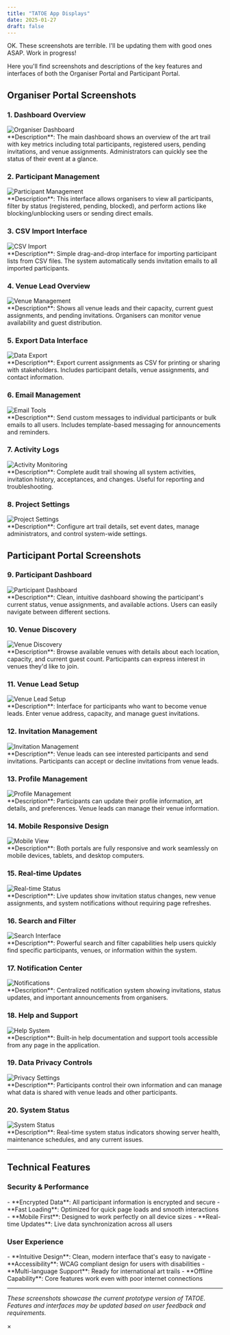```yaml
---
title: "TATOE App Displays"
date: 2025-01-27
draft: false
---
```


OK. These screenshots are terrible. I'll be updating them with good ones ASAP. Work in progress!

Here you'll find screenshots and descriptions of the key features and interfaces of both the Organiser Portal and Participant Portal.

<h2 class="acronym-highlight">Organiser Portal Screenshots</h2>

<h3 class="acronym-highlight">1. Dashboard Overview</h3>
<div class="display-image-container">
    <img src="/images/displays/s1.png" alt="Organiser Dashboard" class="display-image" onclick="openImageModal(this)">
</div>
**Description**: The main dashboard shows an overview of the art trail with key metrics including total participants, registered users, pending invitations, and venue assignments. Administrators can quickly see the status of their event at a glance.

<h3 class="acronym-highlight">2. Participant Management</h3>
<div class="display-image-container">
    <img src="/images/displays/s2.png" alt="Participant Management" class="display-image" onclick="openImageModal(this)">
</div>
**Description**: This interface allows organisers to view all participants, filter by status (registered, pending, blocked), and perform actions like blocking/unblocking users or sending direct emails.

<h3 class="acronym-highlight">3. CSV Import Interface</h3>
<div class="display-image-container">
    <img src="/images/displays/s3.png" alt="CSV Import" class="display-image" onclick="openImageModal(this)">
</div>
**Description**: Simple drag-and-drop interface for importing participant lists from CSV files. The system automatically sends invitation emails to all imported participants.

<h3 class="acronym-highlight">4. Venue Lead Overview</h3>
<div class="display-image-container">
    <img src="/images/displays/venue-management.png" alt="Venue Management" class="display-image" onclick="openImageModal(this)">
</div>
**Description**: Shows all venue leads and their capacity, current guest assignments, and pending invitations. Organisers can monitor venue availability and guest distribution.

<h3 class="acronym-highlight">5. Export Data Interface</h3>
<div class="display-image-container">
    <img src="/images/displays/data-export.png" alt="Data Export" class="display-image" onclick="openImageModal(this)">
</div>
**Description**: Export current assignments as CSV for printing or sharing with stakeholders. Includes participant details, venue assignments, and contact information.

<h3 class="acronym-highlight">6. Email Management</h3>
<div class="display-image-container">
    <img src="/images/displays/email-tools.png" alt="Email Tools" class="display-image" onclick="openImageModal(this)">
</div>
**Description**: Send custom messages to individual participants or bulk emails to all users. Includes template-based messaging for announcements and reminders.

<h3 class="acronym-highlight">7. Activity Logs</h3>
<div class="display-image-container">
    <img src="/images/displays/activity-logs.png" alt="Activity Monitoring" class="display-image" onclick="openImageModal(this)">
</div>
**Description**: Complete audit trail showing all system activities, invitation history, acceptances, and changes. Useful for reporting and troubleshooting.

<h3 class="acronym-highlight">8. Project Settings</h3>
<div class="display-image-container">
    <img src="/images/displays/project-settings.png" alt="Project Settings" class="display-image" onclick="openImageModal(this)">
</div>
**Description**: Configure art trail details, set event dates, manage administrators, and control system-wide settings.

<h2 class="acronym-highlight">Participant Portal Screenshots</h2>

<h3 class="acronym-highlight">9. Participant Dashboard</h3>
<div class="display-image-container">
    <img src="/images/displays/participant-dashboard.png" alt="Participant Dashboard" class="display-image" onclick="openImageModal(this)">
</div>
**Description**: Clean, intuitive dashboard showing the participant's current status, venue assignments, and available actions. Users can easily navigate between different sections.

<h3 class="acronym-highlight">10. Venue Discovery</h3>
<div class="display-image-container">
    <img src="/images/displays/venue-discovery.png" alt="Venue Discovery" class="display-image" onclick="openImageModal(this)">
</div>
**Description**: Browse available venues with details about each location, capacity, and current guest count. Participants can express interest in venues they'd like to join.

<h3 class="acronym-highlight">11. Venue Lead Setup</h3>
<div class="display-image-container">
    <img src="/images/displays/venue-lead-setup.png" alt="Venue Lead Setup" class="display-image" onclick="openImageModal(this)">
</div>
**Description**: Interface for participants who want to become venue leads. Enter venue address, capacity, and manage guest invitations.

<h3 class="acronym-highlight">12. Invitation Management</h3>
<div class="display-image-container">
    <img src="/images/displays/invitation-management.png" alt="Invitation Management" class="display-image" onclick="openImageModal(this)">
</div>
**Description**: Venue leads can see interested participants and send invitations. Participants can accept or decline invitations from venue leads.

<h3 class="acronym-highlight">13. Profile Management</h3>
<div class="display-image-container">
    <img src="/images/displays/profile-management.png" alt="Profile Management" class="display-image" onclick="openImageModal(this)">
</div>
**Description**: Participants can update their profile information, art details, and preferences. Venue leads can manage their venue information.

<h3 class="acronym-highlight">14. Mobile Responsive Design</h3>
<div class="display-image-container">
    <img src="/images/displays/mobile-view.png" alt="Mobile View" class="display-image" onclick="openImageModal(this)">
</div>
**Description**: Both portals are fully responsive and work seamlessly on mobile devices, tablets, and desktop computers.

<h3 class="acronym-highlight">15. Real-time Updates</h3>
<div class="display-image-container">
    <img src="/images/displays/real-time-updates.png" alt="Real-time Status" class="display-image" onclick="openImageModal(this)">
</div>
**Description**: Live updates show invitation status changes, new venue assignments, and system notifications without requiring page refreshes.

<h3 class="acronym-highlight">16. Search and Filter</h3>
<div class="display-image-container">
    <img src="/images/displays/search-interface.png" alt="Search Interface" class="display-image" onclick="openImageModal(this)">
</div>
**Description**: Powerful search and filter capabilities help users quickly find specific participants, venues, or information within the system.

<h3 class="acronym-highlight">17. Notification Center</h3>
<div class="display-image-container">
    <img src="/images/displays/notifications.png" alt="Notifications" class="display-image" onclick="openImageModal(this)">
</div>
**Description**: Centralized notification system showing invitations, status updates, and important announcements from organisers.

<h3 class="acronym-highlight">18. Help and Support</h3>
<div class="display-image-container">
    <img src="/images/displays/help-system.png" alt="Help System" class="display-image" onclick="openImageModal(this)">
</div>
**Description**: Built-in help documentation and support tools accessible from any page in the application.

<h3 class="acronym-highlight">19. Data Privacy Controls</h3>
<div class="display-image-container">
    <img src="/images/displays/privacy-settings.png" alt="Privacy Settings" class="display-image" onclick="openImageModal(this)">
</div>
**Description**: Participants control their own information and can manage what data is shared with venue leads and other participants.

<h3 class="acronym-highlight">20. System Status</h3>
<div class="display-image-container">
    <img src="/images/displays/system-status.png" alt="System Status" class="display-image" onclick="openImageModal(this)">
</div>
**Description**: Real-time system status indicators showing server health, maintenance schedules, and any current issues.

---

<h2 class="acronym-highlight">Technical Features</h2>

<h3 class="acronym-highlight">Security & Performance</h3>
- **Encrypted Data**: All participant information is encrypted and secure
- **Fast Loading**: Optimized for quick page loads and smooth interactions
- **Mobile First**: Designed to work perfectly on all device sizes
- **Real-time Updates**: Live data synchronization across all users

<h3 class="acronym-highlight">User Experience</h3>
- **Intuitive Design**: Clean, modern interface that's easy to navigate
- **Accessibility**: WCAG compliant design for users with disabilities
- **Multi-language Support**: Ready for international art trails
- **Offline Capability**: Core features work even with poor internet connections

---

*These screenshots showcase the current prototype version of TATOE. Features and interfaces may be updated based on user feedback and requirements.*

<!-- Image Modal -->
<div id="imageModal" class="image-modal">
    <span class="image-modal-close" onclick="closeImageModal()">&times;</span>
    <img class="image-modal-content" id="modalImage">
</div>

<script>
// Get the modal
var modal = document.getElementById("imageModal");
var modalImg = document.getElementById("modalImage");

// Function to open modal
function openImageModal(img) {
    modal.style.display = "block";
    modalImg.src = img.src;
    modalImg.alt = img.alt;
}

// Function to close modal
function closeImageModal() {
    modal.style.display = "none";
}

// Close modal when clicking outside of it
window.onclick = function(event) {
    if (event.target == modal) {
        modal.style.display = "none";
    }
}

// Close modal with Escape key
document.addEventListener('keydown', function(event) {
    if (event.key === "Escape") {
        modal.style.display = "none";
    }
});
</script> 